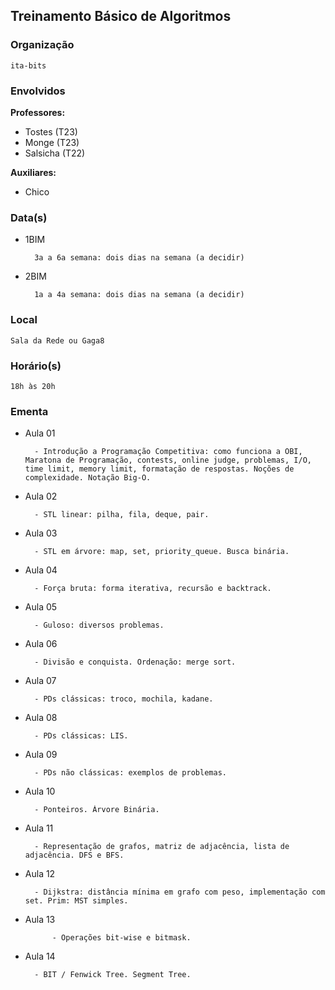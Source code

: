 ## Treinamento Básico de Algoritmos
### Organização
	ita-bits

### Envolvidos

**Professores:**
- Tostes (T23)
- Monge (T23)
- Salsicha (T22)

**Auxiliares:**
- Chico

### Data(s)

- 1BIM

		3a a 6a semana: dois dias na semana (a decidir)

- 2BIM

		1a a 4a semana: dois dias na semana (a decidir)
	
	
### Local
	Sala da Rede ou Gaga8
	
### Horário(s)
	18h às 20h
	
### Ementa

- Aula 01

		- Introdução a Programação Competitiva: como funciona a OBI, Maratona de Programação, contests, online judge, problemas, I/O, time limit, memory limit, formatação de respostas. Noções de complexidade. Notação Big-O.

- Aula 02

		- STL linear: pilha, fila, deque, pair.

- Aula 03

		- STL em árvore: map, set, priority_queue. Busca binária.

- Aula 04

		- Força bruta: forma iterativa, recursão e backtrack.

- Aula 05

		- Guloso: diversos problemas.

- Aula 06

		- Divisão e conquista. Ordenação: merge sort.

- Aula 07

		- PDs clássicas: troco, mochila, kadane.

- Aula 08

		- PDs clássicas: LIS.

- Aula 09

		- PDs não clássicas: exemplos de problemas.

- Aula 10

		- Ponteiros. Árvore Binária.

- Aula 11

		- Representação de grafos, matriz de adjacência, lista de adjacência. DFS e BFS.

- Aula 12

		- Dijkstra: distância mínima em grafo com peso, implementação com set. Prim: MST simples.

- Aula 13

    		- Operações bit-wise e bitmask.

- Aula 14

		- BIT / Fenwick Tree. Segment Tree.
